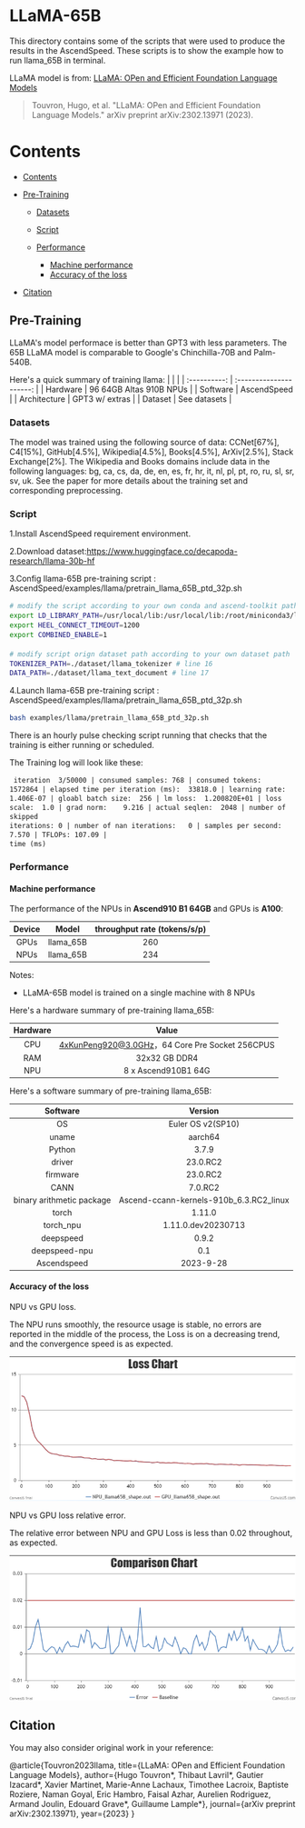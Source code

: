 # LLaMA-65B

This directory contains some of the scripts that were used to produce the results in the AscendSpeed. These scripts is to show the example how to run llama_65B in terminal.

LLaMA model is from: [LLaMA: OPen and Efficient Foundation Language Models](https://arxiv.org/pdf/2302.13971v1.pdf)

>Touvron, Hugo, et al. "LLaMA: OPen and Efficient Foundation Language Models." arXiv preprint arXiv:2302.13971 (2023).

# Contents

- [Contents](#contents)

- [Pre-Training](#pre-training)
  - [Datasets](#datasets)
  
  - [Script](#script)
  
  - [Performance](#performance)
  	- [Machine performance](#machine-performance)
  	- [Accuracy of the loss](#accuracy-of-the-loss)
  
- [Citation](#citation)


## Pre-Training

LLaMA's model performace is better than GPT3 with less parameters. The 65B LLaMA model is comparable to Google's Chinchilla-70B and Palm-540B.

Here's a quick summary of training llama:
|              |                         |
| :----------: | :---------------------: |
|   Hardware   | 96 64GB Altas 910B NPUs |
|   Software   |       AscendSpeed       |
| Architecture |     GPT3 w/ extras      |
|   Dataset    |       See datasets      |

### Datasets
The model was trained using the following source of data: CCNet[67%], C4[15%], GitHub[4.5%], Wikipedia[4.5%], Books[4.5%], ArXiv[2.5%], Stack Exchange[2%]. The Wikipedia and Books domains include data in the following languages: bg, ca, cs, da, de, en, es, fr, hr, it, nl, pl, pt, ro, ru, sl, sr, sv, uk. See the paper for more details about the training set and corresponding preprocessing.

### Script

1.Install AscendSpeed requirement environment.

2.Download dataset:https://www.huggingface.co/decapoda-research/llama-30b-hf

3.Config llama-65B pre-training script : AscendSpeed/examples/llama/pretrain_llama_65B_ptd_32p.sh

```bash
# modify the script according to your own conda and ascend-toolkit path
export LD_LIBRARY_PATH=/usr/local/lib:/usr/local/lib:/root/miniconda3/lib:$LD_LIBRARY_PATH
export HEEL_CONNECT_TIMEOUT=1200
export COMBINED_ENABLE=1

# modify script orign dataset path according to your own dataset path
TOKENIZER_PATH=./dataset/llama_tokenizer # line 16
DATA_PATH=./dataset/llama_text_document # line 17

```

4.Launch llama-65B pre-training script : AscendSpeed/examples/llama/pretrain_llama_65B_ptd_32p.sh

```bash
bash examples/llama/pretrain_llama_65B_ptd_32p.sh
```

There is an hourly pulse checking script running that checks that the training is either running or scheduled.

The Training log will look like these:

```Shell
 iteration  3/50000 | consumed samples: 768 | consumed tokens:  1572864 | elapsed time per iteration (ms):  33818.0 | learning rate:    1.406E-07 | gloabl batch size:  256 | lm loss:  1.200820E+01 | loss scale:  1.0 | grad norm:    9.216 | actual seqlen:  2048 | number of skipped
iterations: 0 | number of nan iterations:   0 | samples per second: 7.570 | TFLOPs: 107.09 |
time (ms)
```

### Performance

#### Machine performance

The performance of the NPUs in **Ascend910 B1 64GB** and GPUs is **A100**:

|  Device  |   Model   |  throughput rate (tokens/s/p) |
| :------: | :-------: |  :--------------------------: |
|   GPUs   | llama_65B |             260               |
|   NPUs   | llama_65B |             234               |

Notes: 

- LLaMA-65B model is trained on a single machine with 8 NPUs

Here's a hardware summary of pre-training llama_65B:

| Hardware |                      Value                      |
| :------: | :---------------------------------------------: |
|   CPU    | 4xKunPeng920@3.0GHz，64 Core Pre Socket 256CPUS |
|   RAM    |                  32x32 GB DDR4                  |
|   NPU    |               8 x Ascend910B1 64G               |

Here's a software summary of pre-training llama_65B:

|         Software          |                 Version                 |
| :-----------------------: | :-------------------------------------: |
|            OS             |            Euler OS v2(SP10)            |
|           uname           |                 aarch64                 |
|          Python           |                  3.7.9                  |
|          driver           |                23.0.RC2                 |
|         firmware          |                23.0.RC2                 |
|           CANN            |                 7.0.RC2                 |
| binary arithmetic package | Ascend-ccann-kernels-910b_6.3.RC2_linux |
|           torch           |                 1.11.0                  |
|         torch_npu         |           1.11.0.dev20230713            |
|         deepspeed         |                  0.9.2                  |
|       deepspeed-npu       |                   0.1                   |
|        Ascendspeed        |                2023-9-28                |



#### Accuracy of the loss

NPU vs GPU loss.

The NPU runs smoothly, the resource usage is stable, no errors are reported in the middle of the process, the Loss is on a decreasing trend, and the convergence speed is as expected.

![NPU-LOSS](../../sources/images/llama-65b_losschart/loss_chart.png)

NPU vs GPU loss relative error.

The relative error between NPU and GPU Loss is less than 0.02 throughout, as expected.

![NPU-Relative-Error](../../sources/images/llama-65b_losschart/compare_chart.png)

## Citation

You may also consider original work in your reference:

@article{Touvron2023llama,
  title={LLaMA: OPen and Efficient Foundation Language Models},
  author={Hugo Touvron*, Thibaut Lavril*, Gautier Izacard*, Xavier Martinet, Marie-Anne Lachaux, Timothee Lacroix, Baptiste Roziere, Naman Goyal,
  Eric Hambro, Faisal Azhar, Aurelien Rodriguez, Armand Joulin, Edouard Grave*, Guillaume Lample*},
  journal={arXiv preprint arXiv:2302.13971},
  year={2023}
}